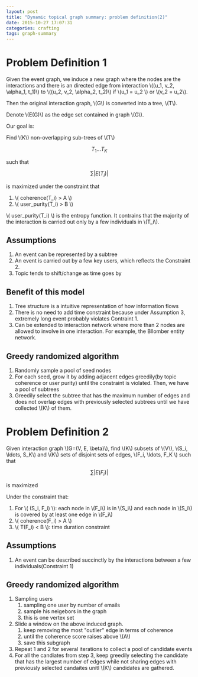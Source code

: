 ```yaml
---
layout: post
title: "Dynamic topical graph summary: problem definition(2)"
date: 2015-10-27 17:07:31
categories: crafting
tags: graph-summary
---
```



# Problem Definition 1

Given the event graph, we induce a new graph where the nodes are the interactions and there is an directed edge from interaction \\((u_1, v_2, \alpha_1, t_1)\\) to \\((u_2, v_2, \alpha_2, t_2)\\) if \\(u_1 = u_2 \\) or \\(v_2 = u_2\\).

Then the original interaction graph, \\(G\\) is converted into a tree, \\(T\\).

Denote \\(E(G)\\) as the edge set contained in graph \\(G\\).

Our goal is:

Find \\(K\\) non-overlapping sub-trees of \\(T\\)

$$ T_1 \ldots T_K $$

such that

$$ \sum \vert E(T_i) \vert $$

is maximized under the constraint that

1. \\( coherence(T_i) > A \\)
2. \\( user_purity(T_i) > B \\)

\\( user_purity(T_i) \\) is the entropy function. It contrains that the majority of the interaction is carried out only by a few individuals in \\(T_i\\).

## Assumptions

1. An event can be represented by a subtree
2. An event is carried out by a few key users, which reflects the Constraint 2.
3. Topic tends to shift/change as time goes by

## Benefit of this model

1. Tree structure is a intuitive representation of how information flows
2. There is no need to add time constraint because under Assumption 3, extremely long event probably violates Contraint 1.
3. Can be extended to interaction network where more than 2 nodes are allowed to involve in one interaction. For example, the Bllomber entity network.

## Greedy randomized algorithm

1. Randomly sample a pool of seed nodes
2. For each seed, grow it by adding adjacent edges greedily(by topic coherence or user purity) until the constraint is violated. Then, we have a pool of subtrees
3. Greedily select the subtree that has the maximum number of edges and does not overlap edges with previously selected subtrees until we have collected \\(K\\) of them.

# Problem Definition 2

Given interaction graph \\(G=(V, E, \beta)\\), find \\(K\\) subsets of \\(V\\), \\(S_i, \ldots, S_K\\) and \\(K\\) sets of disjoint sets of edges, \\(F_i, \ldots, F_K \\) such that

$$ \sum \vert E(F_i) \vert $$

is maximized

Under the constraint that:

1. For \\( (S_i, F_i) \\): each node in \\(F_i\\) is in \\(S_i\\) and each node in \\(S_i\\) is covered by at least one edge in \\(F_i\\)
2. \\( coherence(F_i) > A \\)
3. \\( T(F_i) < B \\): time duration constraint


## Assumptions

1. An event can be described succinctly by the interactions between a few individuals(Constraint 1)

## Greedy randomized algorithm

1. Sampling users
   1. sampling one user by number of emails
   2. sample his neigebors in the graph
   3. this is one vertex set 
2. Slide a window on the above induced graph.
   1. keep removing the most "outlier" edge in terms of coherence
   2. until the coherence score raises above \\(A\\)
   2. save this subgraph
3. Repeat 1 and 2 for several iterations to collect a pool of candidate events
3. For all the candiates from step 3, keep greedily selecting the candidate that has the largest number of edges while not sharing edges with previously selected candaites unitl \\(K\\) candidates are gathered.
   
